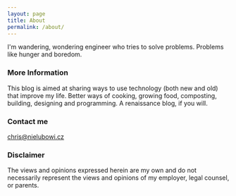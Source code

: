```yaml
---
layout: page
title: About
permalink: /about/
---
```


I'm wandering, wondering engineer who tries to solve problems. Problems like hunger and boredom. 

### More Information

This blog is aimed at sharing ways to use technology (both new and old) that improve my life. Better ways of cooking, growing food, composting, building, designing and programming. A renaissance blog, if you will. 

### Contact me

[chris@nielubowi.cz](mailto:chris@nielubowi.cz)

### Disclaimer

The views and opinions expressed herein are my own and do not necessarily represent the views and opinions of my employer, legal counsel, or parents.
